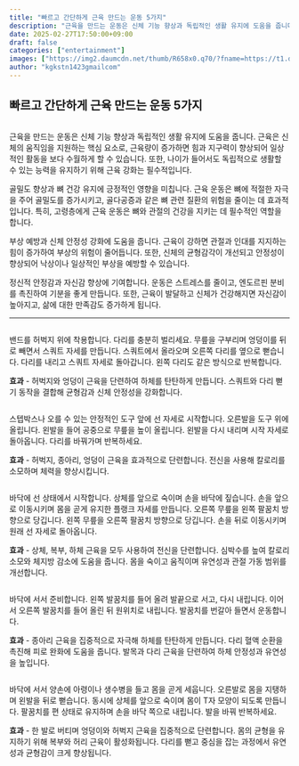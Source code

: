 ```yaml
---
title: "빠르고 간단하게 근육 만드는 운동 5가지"
description: "근육을 만드는 운동은 신체 기능 향상과 독립적인 생활 유지에 도움을 줍니다. 근육은 신체의 움직임을 지원하는 핵심 요소로, 근육량이 증가하면 힘과 지구력이 향상되어 일상적인 활동을 보다 수월하게 할 수 있습니다. 또한, 나이가 들어서도 독립적으로 생활할 수 있는 능력을"
date: 2025-02-27T17:50:00+09:00
draft: false
categories: ["entertainment"]
images: ["https://img2.daumcdn.net/thumb/R658x0.q70/?fname=https://t1.daumcdn.net/news/202501/12/tenbody/20250112073232615gvcx.jpg", "https://t1.daumcdn.net/news/202501/12/tenbody/20250112073232902ptcy.gif", "https://t1.daumcdn.net/news/202501/12/tenbody/20250112073233269gyyc.gif", "https://t1.daumcdn.net/news/202501/12/tenbody/20250112073233638wwti.gif", "https://t1.daumcdn.net/news/202501/12/tenbody/20250112073233940qyax.gif"]
author: "kgkstn1423gmailcom"
---
```


<h2 >빠르고 간단하게 근육 만드는 운동 5가지</h2> <figure ><img src="https://img2.daumcdn.net/thumb/R658x0.q70/?fname=https://t1.daumcdn.net/news/202501/12/tenbody/20250112073232615gvcx.jpg" alt=""/></figure> <p>근육을 만드는 운동은 신체 기능 향상과 독립적인 생활 유지에 도움을 줍니다. 근육은 신체의 움직임을 지원하는 핵심 요소로, 근육량이 증가하면 힘과 지구력이 향상되어 일상적인 활동을 보다 수월하게 할 수 있습니다. 또한, 나이가 들어서도 독립적으로 생활할 수 있는 능력을 유지하기 위해 근육 강화는 필수적입니다.</p> <p>골밀도 향상과 뼈 건강 유지에 긍정적인 영향을 미칩니다. 근육 운동은 뼈에 적절한 자극을 주어 골밀도를 증가시키고, 골다공증과 같은 뼈 관련 질환의 위험을 줄이는 데 효과적입니다. 특히, 고령층에게 근육 운동은 뼈와 관절의 건강을 지키는 데 필수적인 역할을 합니다.</p> <p>부상 예방과 신체 안정성 강화에 도움을 줍니다. 근육이 강하면 관절과 인대를 지지하는 힘이 증가하여 부상의 위험이 줄어듭니다. 또한, 신체의 균형감각이 개선되고 안정성이 향상되어 낙상이나 일상적인 부상을 예방할 수 있습니다.</p> <p>정신적 안정감과 자신감 향상에 기여합니다. 운동은 스트레스를 줄이고, 엔도르핀 분비를 촉진하여 기분을 좋게 만듭니다. 또한, 근육이 발달하고 신체가 건강해지면 자신감이 높아지고, 삶에 대한 만족감도 증가하게 됩니다.</p> <hr /> <figure ><img src="https://t1.daumcdn.net/news/202501/12/tenbody/20250112073232902ptcy.gif" alt=""/></figure> <p>밴드를 허벅지 위에 착용합니다. 다리를 충분히 벌리세요. 무릎을 구부리며 엉덩이를 뒤로 빼면서 스쿼트 자세를 만듭니다. 스쿼트에서 올라오며 오른쪽 다리를 옆으로 뻗습니다. 다리를 내리고 스쿼트 자세로 돌아갑니다. 왼쪽 다리도 같은 방식으로 반복합니다.</p> <p><strong>효과</strong> - 허벅지와 엉덩이 근육을 단련하여 하체를 탄탄하게 만듭니다. 스쿼트와 다리 뻗기 동작을 결합해 균형감과 신체 안정성을 강화합니다.</p> <figure ><img src="https://t1.daumcdn.net/news/202501/12/tenbody/20250112073233269gyyc.gif" alt=""/></figure> <p>스텝박스나 오를 수 있는 안정적인 도구 앞에 선 자세로 시작합니다. 오른발을 도구 위에 올립니다. 왼발을 들어 공중으로 무릎을 높이 올립니다. 왼발을 다시 내리며 시작 자세로 돌아옵니다. 다리를 바꿔가며 반복하세요.</p> <p><strong>효과</strong> - 허벅지, 종아리, 엉덩이 근육을 효과적으로 단련합니다. 전신을 사용해 칼로리를 소모하며 체력을 향상시킵니다.</p> <figure ><img src="https://t1.daumcdn.net/news/202501/12/tenbody/20250112073233638wwti.gif" alt=""/></figure> <p>바닥에 선 상태에서 시작합니다. 상체를 앞으로 숙이며 손을 바닥에 짚습니다. 손을 앞으로 이동시키며 몸을 곧게 유지한 플랭크 자세를 만듭니다. 오른쪽 무릎을 왼쪽 팔꿈치 방향으로 당깁니다. 왼쪽 무릎을 오른쪽 팔꿈치 방향으로 당깁니다. 손을 뒤로 이동시키며 원래 선 자세로 돌아옵니다.</p> <p><strong>효과</strong> - 상체, 복부, 하체 근육을 모두 사용하여 전신을 단련합니다. 심박수를 높여 칼로리 소모와 체지방 감소에 도움을 줍니다. 몸을 숙이고 움직이며 유연성과 관절 가동 범위를 개선합니다.</p> <figure ><img src="https://t1.daumcdn.net/news/202501/12/tenbody/20250112073233940qyax.gif" alt=""/></figure> <p>바닥에 서서 준비합니다. 왼쪽 발꿈치를 들어 올려 발끝으로 서고, 다시 내립니다. 이어서 오른쪽 발꿈치를 들어 올린 뒤 원위치로 내립니다. 발꿈치를 번갈아 들면서 운동합니다.</p> <p><strong>효과</strong> - 종아리 근육을 집중적으로 자극해 하체를 탄탄하게 만듭니다. 다리 혈액 순환을 촉진해 피로 완화에 도움을 줍니다. 발목과 다리 근육을 단련하여 하체 안정성과 유연성을 높입니다.</p> <figure ><img src="https://t1.daumcdn.net/news/202501/12/tenbody/20250112073234270wtyk.gif" alt=""/></figure> <p>바닥에 서서 양손에 아령이나 생수병을 들고 몸을 곧게 세웁니다. 오른발로 몸을 지탱하며 왼발을 뒤로 뻗습니다. 동시에 상체를 앞으로 숙이며 몸이 T자 모양이 되도록 만듭니다. 팔꿈치를 편 상태로 유지하며 손을 바닥 쪽으로 내립니다. 발을 바꿔 반복하세요.</p> <p><strong>효과</strong> - 한 발로 버티며 엉덩이와 허벅지 근육을 집중적으로 단련합니다. 몸의 균형을 유지하기 위해 복부와 허리 근육이 활성화됩니다. 다리를 뻗고 중심을 잡는 과정에서 유연성과 균형감이 크게 향상됩니다.</p>